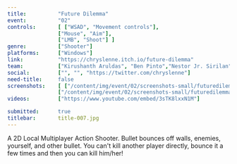 ```yaml
---
title:          "Future Dilemma"
event:          "02"
controls:       [ ["WSAD", "Movement controls"],
                ["Mouse", "Aim"],
                ["LMB", "Shoot"] ]
genre:          ["Shooter"]
platforms:      ["Windows"]
link:           "https://chryslenne.itch.io/future-dilemma"
team:           ["Kirushanth Aruldas", "Ben Pinto","Nestor Jr. Sirilan"]
social:         ["", "", "https://twitter.com/chryslenne"]
need-title:     false
screenshots:    [ ["/content/img/event/02/screenshots-small/futuredilemma-000.jpg", "/content/img/event/02/screenshots/futuredilemma-000.jpg"],
                ["/content/img/event/02/screenshots-small/futuredilemma-001.jpg", "/content/img/event/02/screenshots/futuredilemma-001.jpg"] ]
videos:         ["https://www.youtube.com/embed/3sTK8lxxN1M"]

submitted:      true
titlebar:       title-007.jpg
---
```

A 2D Local Multiplayer Action Shooter. Bullet bounces off walls, enemies, yourself, and other bullet. You can't kill another player directly, bounce it a few times and then you can kill him/her!